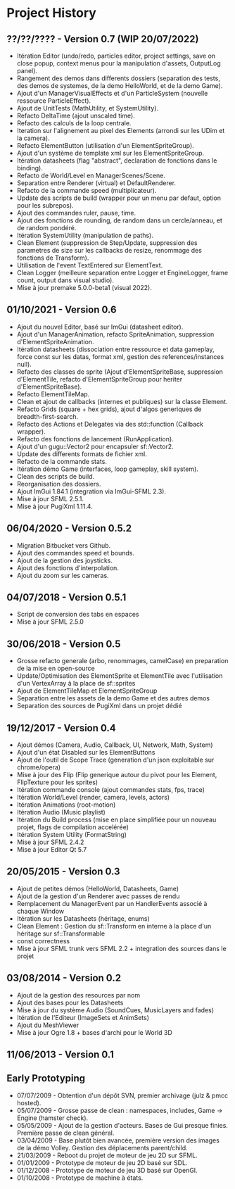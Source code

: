 # Project History

## ??/??/???? - Version 0.7 (WIP 20/07/2022)
- Itération Editor (undo/redo, particles editor, project settings, save on close popup, context menus pour la manipulation d'assets, OutputLog panel).
- Rangement des demos dans differents dossiers (separation des tests, des demos de systemes, de la demo HelloWorld, et de la demo Game).
- Ajout d'un ManagerVisualEffects et d'un ParticleSystem (nouvelle ressource ParticleEffect).
- Ajout de UnitTests (MathUtility, et SystemUtility).
- Refacto DeltaTime (ajout unscaled time).
- Refacto des calculs de la loop centrale.
- Iteration sur l'alignement au pixel des Elements (arrondi sur les UDim et la camera).
- Refacto ElementButton (utilisation d'un ElementSpriteGroup).
- Ajout d'un système de template xml sur les ElementSpriteGroup.
- Itération datasheets (flag "abstract", declaration de fonctions dans le binding).
- Refacto de World/Level en ManagerScenes/Scene.
- Separation entre Renderer (virtual) et DefaultRenderer.
- Refacto de la commande speed (multiplicateur).
- Update des scripts de build (wrapper pour un menu par defaut, option pour les subrepos).
- Ajout des commandes ruler, pause, time.
- Ajout des fonctions de rounding, de random dans un cercle/anneau, et de random pondéré.
- Itération SystemUtility (manipulation de paths).
- Clean Element (suppression de Step/Update, suppression des parametres de size sur les callbacks de resize, renommage des fonctions de Transform).
- Utilisation de l'event TextEntered sur ElementText.
- Clean Logger (meilleure separation entre Logger et EngineLogger, frame count, output dans visual studio).
- Mise à jour premake 5.0.0-beta1 (visual 2022).

## 01/10/2021 - Version 0.6
- Ajout du nouvel Editor, basé sur ImGui (datasheet editor).
- Ajout d'un ManagerAnimation, refacto SpriteAnimation, suppression d'ElementSpriteAnimation.
- Itération datasheets (dissociation entre ressource et data gameplay, force const sur les datas, format xml, gestion des references/instances null).
- Refacto des classes de sprite (Ajout d'ElementSpriteBase, suppression d'ElementTile, refacto d'ElementSpriteGroup pour heriter d'ElementSpriteBase).
- Refacto ElementTileMap.
- Clean et ajout de callbacks (internes et publiques) sur la classe Element.
- Refacto Grids (square + hex grids), ajout d'algos generiques de breadth-first-search.
- Refacto des Actions et Delegates via des std::function (Callback wrapper).
- Refacto des fonctions de lancement (RunApplication).
- Ajout d'un gugu::Vector2 pour encapsuler sf::Vector2.
- Update des differents formats de fichier xml.
- Refacto de la commande stats.
- Itération démo Game (interfaces, loop gameplay, skill system).
- Clean des scripts de build.
- Reorganisation des dossiers.
- Ajout ImGui 1.84.1 (integration via ImGui-SFML 2.3).
- Mise à jour SFML 2.5.1.
- Mise à jour PugiXml 1.11.4.

## 06/04/2020 - Version 0.5.2
- Migration Bitbucket vers Github.
- Ajout des commandes speed et bounds.
- Ajout de la gestion des joysticks.
- Ajout des fonctions d'interpolation.
- Ajout du zoom sur les cameras.

## 04/07/2018 - Version 0.5.1
- Script de conversion des tabs en espaces
- Mise à jour SFML 2.5.0

## 30/06/2018 - Version 0.5
- Grosse refacto generale (arbo, renommages, camelCase) en preparation de la mise en open-source
- Update/Optimisation des ElementSprite et ElementTile avec l'utilisation d'un VertexArray à la place de sf::sprites
- Ajout de ElementTileMap et ElementSpriteGroup
- Separation entre les assets de la demo Game et des autres demos
- Separation des sources de PugiXml dans un projet dédié

## 19/12/2017 - Version 0.4
- Ajout démos (Camera, Audio, Callback, UI, Network, Math, System)
- Ajout d'un état Disabled sur les ElementButtons
- Ajout de l'outil de Scope Trace (generation d'un json exploitable sur chrome/opera)
- Mise à jour des Flip (Flip generique autour du pivot pour les Element, FlipTexture pour les sprites)
- Itération commande console (ajout commandes stats, fps, trace)
- Itération World/Level (render, camera, levels, actors)
- Itération Animations (root-motion)
- Itération Audio (Music playlist)
- Itération du Build process (mise en place simplifiée pour un nouveau projet, flags de compilation accelérée)
- Itération System Utility (FormatString)
- Mise à jour SFML 2.4.2
- Mise à jour Editor Qt 5.7

## 20/05/2015 - Version 0.3
- Ajout de petites démos (HelloWorld, Datasheets, Game)
- Ajout de la gestion d'un Renderer avec passes de rendu
- Remplacement du ManagerEvent par un HandlerEvents associé à chaque Window
- Itération sur les Datasheets (héritage, enums)
- Clean Element : Gestion du sf::Transform en interne à la place d'un héritage sur sf::Transformable
- const correctness
- Mise à jour SFML trunk vers SFML 2.2 + integration des sources dans le projet

## 03/08/2014 - Version 0.2
- Ajout de la gestion des resources par nom
- Ajout des bases pour les Datasheets
- Mise à jour du système Audio (SoundCues, MusicLayers and fades)
- Itération de l'Editeur (ImageSets et AnimSets)
- Ajout du MeshViewer
- Mise à jour Ogre 1.8 + bases d'archi pour le World 3D

## 11/06/2013 - Version 0.1

## Early Prototyping
- 07/07/2009 - Obtention d'un dépôt SVN, premier archivage (julz & pmcc hosted).
- 05/07/2009 - Grosse passe de clean : namespaces, includes, Game -> Engine (hamster check).
- 05/05/2009 - Ajout de la gestion d'acteurs. Bases de Gui presque finies. Première passe de clean général.
- 03/04/2009 - Base plutôt bien avancée, première version des images de la démo Volley. Gestion des déplacements parent/child.
- 21/03/2009 - Reboot du projet de moteur de jeu 2D sur SFML.
- 01/01/2009 - Prototype de moteur de jeu 2D basé sur SDL.
- 01/12/2008 - Prototype de moteur de jeu 3D basé sur OpenGl.
- 01/10/2008 - Prototype de machine à états.
